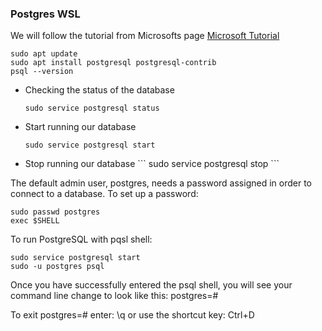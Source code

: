 ### Postgres WSL

We will follow the tutorial from Microsofts page <a href = "https://docs.microsoft.com/en-us/windows/wsl/tutorials/wsl-database" title = "Microsoft Setup Postgres on WSL"> Microsoft Tutorial </a>

```
sudo apt update
sudo apt install postgresql postgresql-contrib
psql --version
```

<ul>
<li> Checking the status of the database

```
sudo service postgresql status
```
</li>

<li> Start running our database

```
sudo service postgresql start
```
</li>

<li>Stop running our database
```
sudo service postgresql stop
```
</li>
</ul>

The default admin user, postgres, needs a password assigned in order to connect to a database. To set up a password:
```
sudo passwd postgres
exec $SHELL
```

To run PostgreSQL with pqsl shell:

```
sudo service postgresql start
sudo -u postgres psql
```

Once you have successfully entered the psql shell, you will see your command line change to look like this: postgres=#

To exit postgres=# enter: \q or use the shortcut key: Ctrl+D
